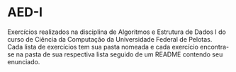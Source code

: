# AED-I
Exercícios realizados na disciplina de Algoritmos e Estrutura de Dados I do curso de Ciência da Computação da Universidade Federal de Pelotas.<br>
Cada lista de exercícios tem sua pasta nomeada e  cada exercício encontra-se na pasta de sua respectiva lista seguido de um README contendo seu enunciado.
